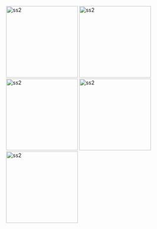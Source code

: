 <img width="194" alt="ss2" src="https://github.com/Azamali010/Pitch-Catalyst-Task/assets/117804536/ae15bfd2-1e4d-4120-a9b8-e01aaea9a38c">
<img width="194" alt="ss2" src="https://github.com/Azamali010/Pitch-Catalyst-Task/assets/117804536/eb723517-4a1c-41e7-8b48-4705546e5fc7">
<img width="194" alt="ss2" src="https://github.com/Azamali010/Pitch-Catalyst-Task/assets/117804536/8581564a-6f63-4617-adae-d5f71319a986">
<img width="194" alt="ss2" src="https://github.com/Azamali010/Pitch-Catalyst-Task/assets/117804536/4f1b1b07-118a-4187-907e-f57c618921ed">
<img width="194" alt="ss2" src="https://github.com/Azamali010/Pitch-Catalyst-Task/assets/117804536/b7d881ff-ee11-492c-8551-733df17f1969">

